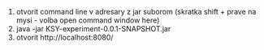 1) otvorit command line v adresary z jar suborom (skratka shift + prave na mysi - volba open command window here)<br/>
2) java -jar KSY-experiment-0.0.1-SNAPSHOT.jar<br/>
3) otvorit http://localhost:8080/
